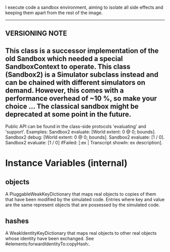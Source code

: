 I execute code a sandbox environment, aiming to isolate all side effects and keeping them apart from the rest of the image.

---
## VERSIONING NOTE

This class is a successor implementation of the old Sandbox which needed a special SandboxContext to operate. This class (Sandbox2) is a Simulator subclass instead and can be chained with different simulators on demand. However, this comes with a performance overhead of ~10 %, so make your choice ... The classical sandbox might be deprecated at some point in the future.
---

Public API can be found in the class-side protocols 'evaluating' and 'support'. Examples:
	Sandbox2 evaluate: [World extent: 0 @ 0; bounds].
	Sandbox2 debug: [World extent: 0 @ 0; bounds].
	Sandbox2 evaluate: [1 / 0].
	Sandbox2 evaluate: [1 / 0] ifFailed: [:ex | Transcript showln: ex description].

# Instance Variables (internal)

## objects

A PluggableWeakKeyDictionary that maps real objects to copies of them that have been modified by the simulated code. Entries where key and value are the same represent objects that are possessed by the simulated code.

## hashes

A WeakIdentityKeyDictionary that maps real objects to other real objects whose identity have been exchanged. See #elements:forwardIdentityTo:copyHash:.